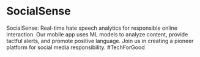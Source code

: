 # SocialSense
SocialSense: Real-time hate speech analytics for responsible online interaction. Our mobile app uses ML models to analyze content, provide tactful alerts, and promote positive language. Join us in creating a pioneer platform for social media responsibility. #TechForGood
